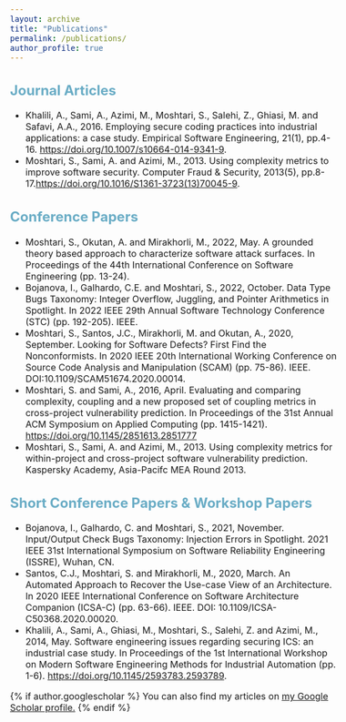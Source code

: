 ```yaml
---
layout: archive
title: "Publications"
permalink: /publications/
author_profile: true
---
```

<style type="text/css">
  body{
  font-size: 12pt;
}
  ##{
  color: #69ACC5;
}
  h2{
  color: #69ACC5;
}
</style>

## Journal Articles
* Khalili, A., Sami, A., Azimi, M., Moshtari, S., Salehi, Z., Ghiasi, M. and Safavi, A.A., 2016. Employing secure coding practices into industrial applications: a case study. Empirical Software Engineering, 21(1), pp.4-16. https://doi.org/10.1007/s10664-014-9341-9.
* Moshtari, S., Sami, A. and Azimi, M., 2013. Using complexity metrics to improve software security. Computer Fraud & Security, 2013(5), pp.8-17.https://doi.org/10.1016/S1361-3723(13)70045-9.

## Conference Papers
* Moshtari, S., Okutan, A. and Mirakhorli, M., 2022, May. A grounded theory based approach to characterize software attack surfaces. In Proceedings of the 44th International Conference on Software Engineering (pp. 13-24).
* Bojanova, I., Galhardo, C.E. and Moshtari, S., 2022, October. Data Type Bugs Taxonomy: Integer Overflow, Juggling, and Pointer Arithmetics in Spotlight. In 2022 IEEE 29th Annual Software Technology Conference (STC) (pp. 192-205). IEEE.
* Moshtari, S., Santos, J.C., Mirakhorli, M. and Okutan, A., 2020, September. Looking for Software Defects? First Find the Nonconformists. In 2020 IEEE 20th International Working Conference on Source Code Analysis and Manipulation (SCAM) (pp. 75-86). IEEE. DOI:10.1109/SCAM51674.2020.00014. 
* Moshtari, S. and Sami, A., 2016, April. Evaluating and comparing complexity, coupling and a new proposed set of coupling metrics in cross-project vulnerability prediction. In Proceedings of the 31st Annual ACM Symposium on Applied Computing (pp. 1415-1421). https://doi.org/10.1145/2851613.2851777
* Moshtari, S., Sami, A. and Azimi, M., 2013. Using complexity metrics for within-project and cross-project software vulnerability prediction. Kaspersky Academy, Asia-Pacifc MEA Round 2013. 

## Short Conference Papers & Workshop Papers
* Bojanova, I., Galhardo, C. and Moshtari, S., 2021, November. Input/Output Check Bugs Taxonomy: Injection Errors in Spotlight. 2021 IEEE 31st International Symposium on Software Reliability Engineering (ISSRE), Wuhan, CN.
* Santos, C.J., Moshtari, S. and Mirakhorli, M., 2020, March. An Automated Approach to Recover the Use-case View of an Architecture. In 2020 IEEE International Conference on Software Architecture Companion (ICSA-C) (pp. 63-66). IEEE. DOI: 10.1109/ICSA-C50368.2020.00020.
* Khalili, A., Sami, A., Ghiasi, M., Moshtari, S., Salehi, Z. and Azimi, M., 2014, May. Software engineering issues regarding securing ICS: an industrial case study. In Proceedings of the 1st International Workshop on Modern Software Engineering Methods for Industrial Automation (pp. 1-6). https://doi.org/10.1145/2593783.2593789.

{% if author.googlescholar %}
  You can also find my articles on <u><a href="{{author.googlescholar}}">my Google Scholar profile</a>.</u>
{% endif %}





